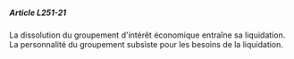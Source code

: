 ##### Article L251-21

La dissolution du groupement d'intérêt économique entraîne sa liquidation. La personnalité du groupement subsiste pour les besoins de la liquidation.

